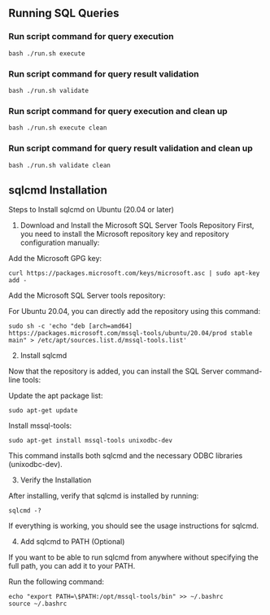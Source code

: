 ## Running SQL Queries
### Run script command for query execution
```
bash ./run.sh execute
```

### Run script command for query result validation
```
bash ./run.sh validate
```

### Run script command for query execution and clean up
```
bash ./run.sh execute clean
```

### Run script command for query result validation and clean up
```
bash ./run.sh validate clean
```

## sqlcmd Installation

Steps to Install sqlcmd on Ubuntu (20.04 or later)
1. Download and Install the Microsoft SQL Server Tools Repository
   First, you need to install the Microsoft repository key and repository configuration manually:

Add the Microsoft GPG key:

```
curl https://packages.microsoft.com/keys/microsoft.asc | sudo apt-key add -
```
Add the Microsoft SQL Server tools repository:

For Ubuntu 20.04, you can directly add the repository using this command:

```
sudo sh -c 'echo "deb [arch=amd64] https://packages.microsoft.com/mssql-tools/ubuntu/20.04/prod stable main" > /etc/apt/sources.list.d/mssql-tools.list'
```

2. Install sqlcmd
   
Now that the repository is added, you can install the SQL Server command-line tools:

Update the apt package list:
```
sudo apt-get update
```

Install mssql-tools:

```
sudo apt-get install mssql-tools unixodbc-dev
```
This command installs both sqlcmd and the necessary ODBC libraries (unixodbc-dev).

3. Verify the Installation

After installing, verify that sqlcmd is installed by running:

```
sqlcmd -?
```
If everything is working, you should see the usage instructions for sqlcmd.

4. Add sqlcmd to PATH (Optional)

If you want to be able to run sqlcmd from anywhere without specifying the full path, you can add it to your PATH.

Run the following command:

```
echo "export PATH=\$PATH:/opt/mssql-tools/bin" >> ~/.bashrc
source ~/.bashrc
```